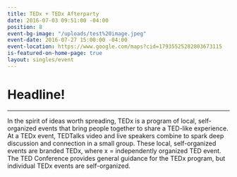 ```yaml
---
title: TEDx + TEDx Afterparty
date: 2016-07-03 09:51:00 -04:00
position: 8
event-bg-image: "/uploads/test%20image.jpeg"
event-date: 2016-07-27 15:00:00 -04:00
event-location: https://www.google.com/maps?cid=17935525282803673115
is-featured-on-home-page: true
layout: singles/event
---
```


# Headline!

---

In the spirit of ideas worth spreading, TEDx is a program of local, self-organized events that bring people together to share a TED-like experience. At a TEDx event, TEDTalks video and live speakers combine to spark deep discussion and connection in a small group. These local, self-organized events are branded TEDx, where x = independently organized TED event. The TED Conference provides general guidance for the TEDx program, but individual TEDx events are self-organized.